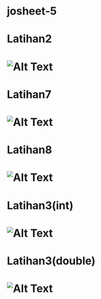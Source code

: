 # josheet-5
# Latihan2
# ![Alt Text](https://github.com/leo-gaming/josheet-5/blob/master/jobsheet5%20-%20NetBeans%20IDE%208.2%2022_08_2019%2013_57_08.png)
# Latihan7
# ![Alt Text](https://github.com/leo-gaming/josheet-5/blob/master/jobsheet5%20-%20NetBeans%20IDE%208.2%2022_08_2019%2013_57_27.png)
# Latihan8
# ![Alt Text](https://github.com/leo-gaming/josheet-5/blob/master/jobsheet5%20-%20NetBeans%20IDE%208.2%2022_08_2019%2013_57_38.png)
# Latihan3(int)
# ![Alt Text](https://github.com/leo-gaming/josheet-5/blob/master/jobsheet5%20-%20NetBeans%20IDE%208.2%2022_08_2019%2013_59_12.png)
# Latihan3(double)
# ![Alt Text](https://github.com/leo-gaming/josheet-5/blob/master/jobsheet5%20-%20NetBeans%20IDE%208.2%2022_08_2019%2019_31_09.png)
